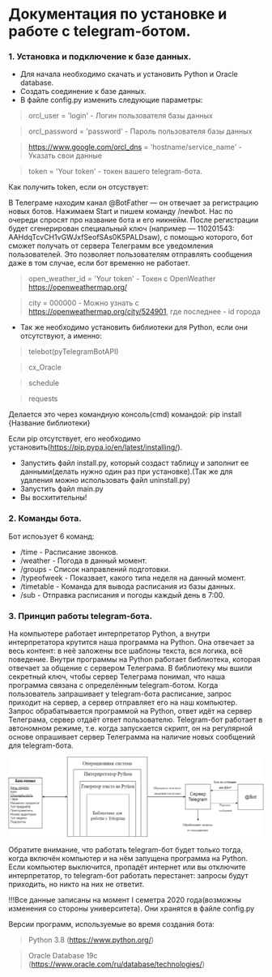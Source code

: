 # Документация по установке и работе с telegram-ботом.

### 1. Установка и подключение к базе данных.
+ Для начала необходимо скачать и установить Python и Oracle database.
+ Создать соединение к базе данных.
+ В файле config.py изменить следующие параметры: 
> orcl_user = 'login'  - Логин пользователя базы данных

> orcl_password = 'password'  - Пароль пользователя базы данных

> https://www.google.com/orcl_dns = 'hostname/service_name'  - Указать свои данные

> token = 'Your token' - токен вашего telegram-бота.

Как получить token, если он отсуствует:

В Телеграме находим канал @BotFather — он отвечает за регистрацию новых ботов. Нажимаем Start и пишем команду /newbot. Нас по очереди спросят про название бота и его никнейм. После регистрации будет сгенерирован специальный ключ (например — 110201543: AAHdqTcvCH1vGWJxfSeofSAs0K5PALDsaw), с помощью которого, бот сможет получать от сервера Телеграмм все уведомления пользователей. Это позволяет пользователям отправлять сообщения даже в том случае, если бот временно не работает.

>open_weather_id = 'Your token'  - Токен с OpenWeather https://openweathermap.org/

>city = 000000  - Можно узнать с https://openweathermap.org/city/524901, где последнее - id города


+ Так же необходимо установить библиотеки для Python, если они отсутствуют, а именно:
> telebot(pyTelegramBotAPI)

> cx_Oracle

> schedule

> requests

Делается это через командную консоль(cmd) командой: pip install {Название библиотеки}

Если pip отсутствует, его необходимо установить(https://pip.pypa.io/en/latest/installing/).

+ Запустить файл install.py, который создаст таблицу и заполнит ее данными(делать нужно один раз при установке).(Так же для удаления можно использовать файл uninstall.py)
+ Запустить файл main.py
+ Вы восхитительны!

### 2. Команды бота.
Бот испоьзует 6 команд:

+ /time - Расписание звонков.
+ /weather - Погода в данный момент.
+ /groups - Список направлений подготовки.
+ /typeofweek - Показвает, какого типа неделя на данный момент.
+ /timetable - Команда для вывода расписания из базы данных. 
+ /sub - Отправка расписания и погоды каждый день в 7:00.

### 3. Принцип работы telegram-бота.
На компьютере работает интерпретатор Python, а внутри интерпретатора крутится наша программа на Python. Она отвечает за весь контент: в неё заложены все шаблоны текста, вся логика, всё поведение. Внутри программы на Python работает библиотека, которая отвечает за общение с сервером Телеграма. В библиотеку мы вшили секретный ключ, чтобы сервер Телеграма понимал, что наша программа связана с определённым telegram-ботом. Когда пользователь запрашивает у telegram-бота расписание, запрос приходит на сервер, а сервер отправляет его на наш компьютер. Запрос обрабатывается программой на Python, ответ идёт на сервер Телеграма, сервер отдаёт ответ пользователю. Telegram-бот работает в автономном режиме, т.е. когда запускается скрипт, он на регулярной основе опрашивает сервер Телеграмма на наличие новых сообщений для telegram-бота.

![Screenshot](connection.png)

Обратите внимание, что работать telegram-бот будет только тогда, когда включён компьютер и на нём запущена программа на Python. Если компьютер выключится, пропадёт интернет или вы отключите интерпретатор, то telegram-бот работать перестанет: запросы будут приходить, но никто на них не ответит.


 
!!!Все данные записаны на момент I семетра 2020 года(возможны изменения со стороны университета). Они хранятся в файле config.py

Версии программ, используемые во время создания бота:

> Python 3.8 (https://www.python.org/)

> Oracle Database 19c (https://www.oracle.com/ru/database/technologies/)

